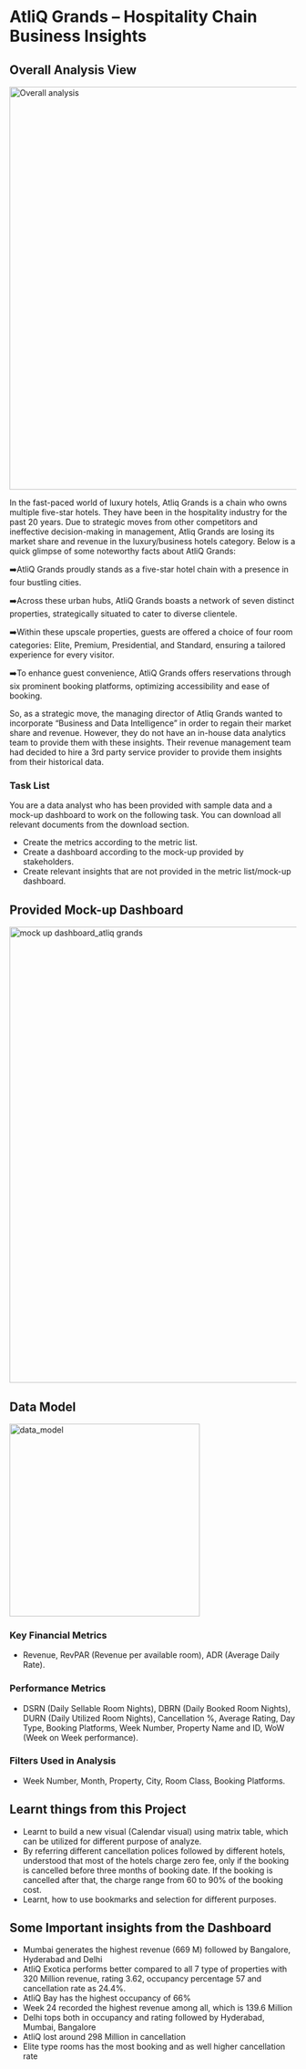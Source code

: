 # AtliQ Grands – Hospitality Chain Business Insights

## Overall Analysis View

<img width="1316" height="707" alt="Overall analysis" src="https://github.com/user-attachments/assets/f708c823-577b-4196-84bc-4e6ad207607a" />

In the fast-paced world of luxury hotels, Atliq Grands is a chain who owns multiple five-star hotels. They have been in the hospitality industry for the past 20 years. Due to strategic moves from other competitors and ineffective decision-making in management, Atliq Grands are losing its market share and revenue in the luxury/business hotels category. Below is a quick glimpse of some noteworthy facts about AtliQ Grands:

➡️AtliQ Grands proudly stands as a five-star hotel chain with a presence in four bustling cities.

➡️Across these urban hubs, AtliQ Grands boasts a network of seven distinct properties, strategically situated to cater to diverse clientele.

➡️Within these upscale properties, guests are offered a choice of four room categories: Elite, Premium, Presidential, and Standard, ensuring a tailored experience for every visitor.

➡️To enhance guest convenience, AtliQ Grands offers reservations through six prominent booking platforms, optimizing accessibility and ease of booking.

So, as a strategic move, the managing director of Atliq Grands wanted to incorporate “Business and Data Intelligence” in order to regain their market share and revenue. However, they do not have an in-house data analytics team to provide them with these insights. Their revenue management team had decided to hire a 3rd party service provider to provide them insights from their historical data.

### Task List

You are a data analyst who has been provided with sample data and a mock-up dashboard to work on the following task. You can download all relevant documents from the download section.

- Create the metrics according to the metric list. 
- Create a dashboard according to the mock-up provided by stakeholders. 
- Create relevant insights that are not provided in the metric list/mock-up dashboard.

## Provided Mock-up Dashboard

<img width="1277" height="800" alt="mock up dashboard_atliq grands" src="https://github.com/user-attachments/assets/1d55f34b-9ae2-4a3f-bd87-178834795d2c" />


## Data Model

<img width="334" height="338" alt="data_model" src="https://github.com/user-attachments/assets/0486ebbb-a8a6-4274-94a5-322f836ce10d" />

### Key Financial Metrics
- Revenue, RevPAR (Revenue per available room), ADR (Average Daily Rate).

### Performance Metrics
- DSRN (Daily Sellable Room Nights), DBRN (Daily Booked Room Nights), DURN (Daily Utilized Room Nights), Cancellation %, Average Rating, Day Type, Booking Platforms, Week Number, Property Name and ID, WoW (Week on Week performance).

### Filters Used in Analysis
- Week Number, Month, Property, City, Room Class, Booking Platforms.

## Learnt things from this Project 
- Learnt to build a new visual (Calendar visual) using matrix table, which can be utilized for different purpose of analyze. 
- By referring different cancellation polices followed by different hotels, understood that most of the hotels charge zero fee, only if the booking is cancelled before three months of booking date. If the booking is cancelled after that, the charge range from 60 to 90% of the booking cost.
- Learnt, how to use bookmarks and selection for different purposes. 

## Some Important insights from the Dashboard

- Mumbai generates the highest revenue (669 M) followed by Bangalore, Hyderabad and Delhi
- AtliQ Exotica performs better compared to all 7 type of properties with 320 Million revenue, rating 3.62, occupancy percentage 57 and cancellation rate as 24.4%.
- AtliQ Bay has the highest occupancy of 66%
- Week 24 recorded the highest revenue among all, which is 139.6 Million
- Delhi tops both in occupancy and rating followed by Hyderabad, Mumbai, Bangalore
- AtliQ lost around 298 Million in cancellation 
- Elite type rooms has the most booking and as well higher cancellation rate
